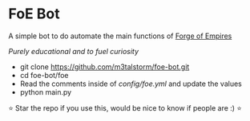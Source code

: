 # FoE Bot

A simple bot to do automate the main functions of [Forge of Empires](https://en0.forgeofempires.com/page/)

*Purely educational and to fuel curiosity*



- git clone https://github.com/m3talstorm/foe-bot.git
- cd foe-bot/foe
- Read the comments inside of *config/foe.yml* and update the values
- python main.py


:star: Star the repo if you use this, would be nice to know if people are :) :star:
